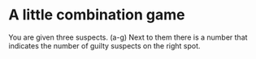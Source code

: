 # A little combination game

You are given three suspects. (a-g)
Next to them there is a number that indicates the number of guilty suspects on the right spot.
